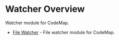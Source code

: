 # Watcher Overview

Watcher module for CodeMap.

- [File Watcher](file_watcher.md) - File watcher module for CodeMap.
